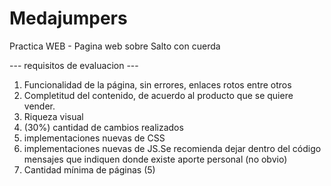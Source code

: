 # Medajumpers
Practica WEB - Pagina web sobre Salto con cuerda

--- requisitos de evaluacion ---
1. Funcionalidad de la página,  sin errores, enlaces rotos entre otros
2. Completitud del contenido, de acuerdo al producto que se quiere vender.
3. Riqueza visual
4. (30%) cantidad de  cambios realizados 
5. implementaciones nuevas de CSS
6. implementaciones nuevas de JS.Se recomienda dejar dentro del código mensajes que indiquen  donde existe aporte personal (no obvio)
7. Cantidad mínima de páginas (5)
